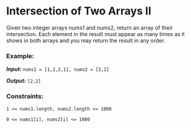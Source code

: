 # Intersection of Two Arrays II

Given two integer arrays nums1 and nums2, return an array of their intersection. Each element in the result must appear as many times as it shows in both arrays and you may return the result in any order.

### Example:

**_Input:_** `nums1 = [1,2,2,1], nums2 = [2,2]`

**_Output:_** `[2,2]`

### Constraints:

`1 <= nums1.length, nums2.length <= 1000`

`0 <= nums1[i], nums2[i] <= 1000`
